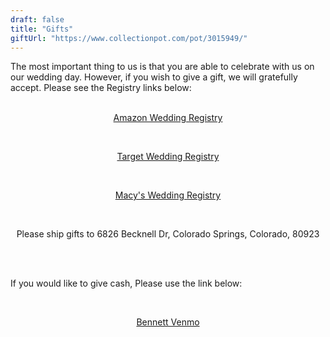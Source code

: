 ```yaml
---
draft: false
title: "Gifts"
giftUrl: "https://www.collectionpot.com/pot/3015949/"
---
```


The most important thing to us is that you are able to celebrate with us on our wedding day. However, if you wish to give a gift, we will gratefully accept. Please see the Registry links below:
<br>
<br>
<div style="text-align: center;">

[Amazon Wedding Registry](https://www.amazon.com/wedding/share/victorianobennett)

<br>

[Target Wedding Registry](https://www.target.com/gift-registry/gift/bennettvictoriano)

<br>

[Macy's Wedding Registry](https://www.macys.com/registry/Melissa-Victoriano-Nicholas-Bennett/2543533)

<br>

Please ship gifts to 6826 Becknell Dr, Colorado Springs, Colorado, 80923

</div>
<!--https://www.amazon.com/wedding/share/victorianobennett -->

<!-- <figure>
    <blockquote>
        <p>Your coming to our wedding is a gift</p>
        <p>Greater than rubies, or some shop-bought thing.</p>
        <p>Which brings us onto ‘presents’: tricky stuff.</p>
        <p>We won’t send out a Harrods’ Wedding List</p>
        <p>But if you had a little cash to spare,</p>
        <p>That’s what we’d like please, to help make our home.</p>
        <p>Whatever comes our way will touch our hearts,</p>
        <p>And seeing your dear faces when we say our vows.</p>
    </blockquote>
    <figcaption>-Paul Wilson, up-and-coming poetic sensation/Father of the Groom</figcaption>
</figure> -->


<br>
<br>

If you would like to give cash, Please use the link below: 
<div style="text-align: center;">
<br>

[Bennett Venmo](https://venmo.com/u/zippyy)

</div>
